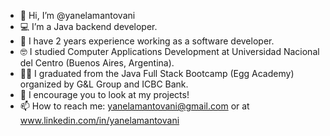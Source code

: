 - 👋 Hi, I’m @yanelamantovani
- 💻 I’m a Java backend developer.
- 🚀 I have 2 years experience working as a software developer.
- 🤓 I studied Computer Applications Development at Universidad Nacional del Centro (Buenos Aires, Argentina).
- 👩‍🎓 I graduated from the Java Full Stack Bootcamp (Egg Academy) organized by G&L Group and ICBC Bank.
- 🔎 I encourage you to look at my projects!
- 📫 How to reach me: yanelamantovani@gmail.com or at www.linkedin.com/in/yanelamantovani
